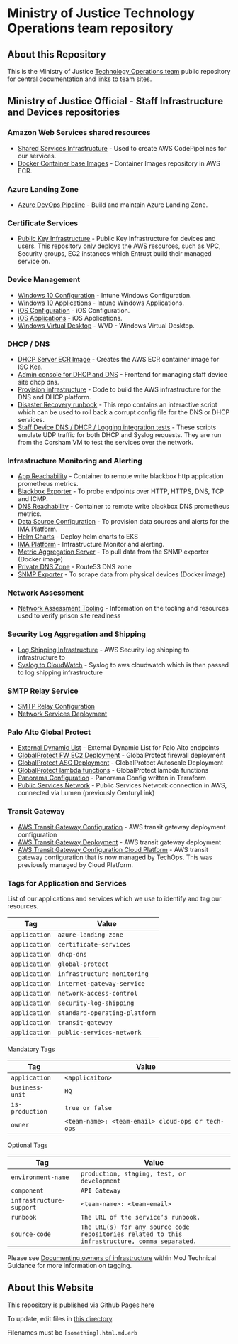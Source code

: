 # Ministry of Justice Technology Operations team repository

## About this Repository

This is the Ministry of Justice [Technology Operations team](https://ministryofjustice.github.io/technology-operations) public repository for central documentation and links to team sites.

## Ministry of Justice Official - Staff Infrastructure and Devices repositories

### Amazon Web Services shared resources 

- [Shared Services Infrastructure](https://github.com/ministryofjustice/staff-device-shared-services-infrastructure) - Used to create AWS CodePipelines for our services.
- [Docker Container base Images](https://github.com/ministryofjustice/staff-device-docker-base-images) - Container Images repository in AWS ECR.

### Azure Landing Zone

- [Azure DevOps Pipeline](https://github.com/ministryofjustice/staff-infrastructure-azure-landing-zone) - Build and maintain Azure Landing Zone.

### Certificate Services

- [Public Key Infrastructure](https://github.com/ministryofjustice/staff-infrastructure-certificate-services) - Public Key Infrastructure for devices and users. This repository only deploys the AWS resources, such as VPC, Security groups, EC2 instances which Entrust build their managed service on.

### Device Management

- [Windows 10 Configuration](https://github.com/ministryofjustice/staff-device-management-windows10-configuration) - Intune Windows Configuration.
- [Windows 10 Applications](https://github.com/ministryofjuestice/staff-device-management-windows10-apps) - Intune Windows Applications.
- [iOS Configuration](https://github.com/ministryofjustice/staff-device-management-ios-configuration) - iOS Configuration.
- [iOS Applications](https://github.com/ministryofjustice/staff-device-management-ios-apps) - iOS Applications.
- [Windows Virtual Desktop](https://github.com/ministryofjustice/staff-device-management-virtualdesktop) - WVD - Windows Virtual Desktop.

### DHCP / DNS

- [DHCP Server ECR Image](https://github.com/ministryofjustice/staff-device-dhcp-server) - Creates the AWS ECR container image for ISC Kea.
- [Admin console for DHCP and DNS](https://github.com/ministryofjustice/staff-device-dns-dhcp-admin) - Frontend for managing staff device site dhcp dns.
- [Provision infrastructure](https://github.com/ministryofjustice/staff-device-dns-dhcp-infrastructure) - Code to build the AWS infrastructure for the DNS and DHCP platform.
- [Disaster Recovery runbook](https://github.com/ministryofjustice/staff-device-dns-dhcp-disaster-recovery) - This repo contains an interactive script which can be used to roll back a corrupt config file for the DNS or DHCP services.
- [Staff Device DNS / DHCP / Logging integration tests](ministryofjustice/staff-device-logging-dns-dhcp-integration-tests) - These scripts emulate UDP traffic for both DHCP and Syslog requests. They are run from the Corsham VM to test the services over the network.

### Infrastructure Monitoring and Alerting

- [App Reachability](https://github.com/ministryofjustice/staff-infrastructure-monitoring-app-reachability) - Container to remote write blackbox http application prometheus metrics.
- [Blackbox Exporter](https://github.com/ministryofjustice/staff-infrastructure-monitoring-blackbox-exporter) - To probe endpoints over HTTP, HTTPS, DNS, TCP and ICMP.
- [DNS Reachability](https://github.com/ministryofjustice/staff-infrastructure-monitoring-dns-reachability) - Container to remote write blackbox DNS prometheus metrics.
- [Data Source Configuration](https://github.com/ministryofjustice/staff-infrastructure-monitoring-config) - To provision data sources and alerts for the IMA Platform.
- [Helm Charts](https://github.com/ministryofjustice/staff-infrastructure-monitoring-deployments) - Deploy helm charts to EKS
- [IMA Platform](https://github.com/ministryofjustice/staff-infrastructure-monitoring) - Infrastructure Monitor and alerting.
- [Metric Aggregation Server](https://github.com/ministryofjustice/staff-infrastructure-metric-aggregation-server) - To pull data from the SNMP exporter (Docker image)
- [Private DNS Zone](https://github.com/ministryofjustice/staff-device-private-dns-zone) - Route53 DNS zone
- [SNMP Exporter](https://github.com/ministryofjustice/staff-infrastructure-monitoring-snmpexporter) - To scrape data from physical devices (Docker image)


### Network Assessment

- [Network Assessment Tooling](https://github.com/ministryofjustice) - Information on the tooling and resources used to verify prison site readiness

### Security Log Aggregation and Shipping

- [Log Shipping Infrastructure](https://github.com/ministryofjustice/staff-device-logging-infrastructure) - AWS Security log shipping to infrastructure to 
- [Syslog to CloudWatch](https://github.com/ministryofjustice/staff-device-logging-syslog-to-cloudwatch) - Syslog to aws cloudwatch which is then passed to log shipping infrastructure

### SMTP Relay Service

- [SMTP Relay Configuration](https://github.com/ministryofjustice/staff-infrastructure-smtp-relay-server)
- [Network Services Deployment](https://github.com/ministryofjustice/staff-infrastructure-network-services)

### Palo Alto Global Protect

- [External Dynamic List](https://github.com/ministryofjustice/staff-external-dynamic-list) - External Dynamic List for Palo Alto endpoints
- [GlobalProtect FW EC2 Deployment](https://github.com/ministryofjustice/deployment-GlobalProtect) - GlobalProtect firewall deployment
- [GlobalProtect ASG Deployment](https://github.com/ministryofjustice/deployment-GlobalProtect-ASG) - GlobalProtect Autoscale Deployment
- [GlobalProtect lambda functions](https://github.com/ministryofjustice/terraform-aws-step_function_globalprotect) - GlobalProtect lambda functions
- [Panorama Configuration](https://github.com/ministryofjustice/terraform-panorama-config) - Panorama Config written in Terraform
- [Public Services Network](https://github.com/ministryofjustice/deployment-PSN) - Public Services Network connection in AWS, connected via Lumen (previously CenturyLink)

### Transit Gateway

- [AWS Transit Gateway Configuration](https://github.com/ministryofjustice/terraform-aws-tgw) - AWS transit gateway deployment configuration
- [AWS Transit Gateway Deployment](https://github.com/ministryofjustice/deployment-tgw) - AWS transit gateway deployment
- [AWS Transit Gateway Configuration Cloud Platform](https://github.com/ministryofjustice/transit-gateways) - AWS transit gateway configuration that is now managed by TechOps. This was previously managed by Cloud Platform.


### Tags for Application and Services

List of our applications and services which we use to identify and tag our resources.

| Tag             | Value                                              |
| --------------- | ---------------------------------------------------|
| `application`   | `azure-landing-zone`                               |
| `application`   | `certificate-services`                             |
| `application`   | `dhcp-dns`                                         |
| `application`   | `global-protect`                                   |
| `application`   | `infrastructure-monitoring`                        |
| `application`   | `internet-gateway-service`                         |
| `application`   | `network-access-control`                           |
| `application`   | `security-log-shipping`                            |
| `application`   | `standard-operating-platform`                      |
| `application`   | `transit-gateway`                                  |
| `application`   | `public-services-network`                          |

Mandatory Tags

| Tag             | Value                                              |
| --------------- | ---------------------------------------------------|
| `application`   | `<applicaiton>`                                    |
| `business-unit` | `HQ`                                               |
| `is-production` | `true or false`                                    |
| `owner`         | `<team-name>: <team-email> cloud-ops or tech-ops`  |

Optional Tags

| Tag                      | Value                                                     |
| ------------------------ | --------------------------------------------------------- |
| `environment-name`       | `production, staging, test, or development`               |
| `component`              | `API Gateway`                                             |
| `infrastructure-support` | `<team-name>: <team-email>`                               |
| `runbook`                | `The URL of the service’s runbook.`                       |
| `source-code`            | `The URL(s) for any source code repositories related to this infrastructure, comma separated.` |

Please see [Documenting owners of infrastructure](https://ministryofjustice.github.io/technical-guidance/documentation/standards/documenting-infrastructure-owners.html#documenting-owners-of-infrastructure) within MoJ Technical Guidance for more information on tagging.


## About this Website

This repository is published via Github Pages [here](https://ministryofjustice.github.io/technology-operations/#technology-operations)

To update, edit files in [this directory](https://github.com/ministryofjustice/technology-operations/tree/main/source).

Filenames must be `[something].html.md.erb`

